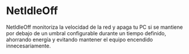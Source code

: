 # NetIdleOff
NetIdleOff monitoriza la velocidad de la red y apaga tu PC si se mantiene por debajo de un umbral configurable durante un tiempo definido, ahorrando energía y evitando mantener el equipo encendido innecesariamente.
